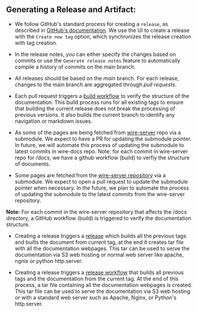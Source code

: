 ## Generating a Release and Artifact:

  - We follow GitHub's standard process for creating a `release`, as described in [GitHub's documentation](https://docs.github.com/en/repositories/releasing-projects-on-github/managing-releases-in-a-repository#creating-a-release). We use the UI to create a release with the `Create new tag` option, which synchronizes the release creation with tag creation.

  - In the release notes, you can either specify the changes based on commits or use the `Generate release notes` feature to automatically compile a history of commits on the main branch.

  - All releases should be based on the *main* branch. For each release, changes to the main branch are aggregated through *pull requests*.

  - Each pull request triggers a [build workflow](https://github.com/wireapp/wire-docs/blob/main/.github/workflows/build.yaml) to verify the structure of the documentation. This build process runs for all existing tags to ensure that building the current release does not break the processing of previous versions. It also builds the current branch to identify any navigation or markdown issues.

  - As some of the pages are being fetched from [wire-server](https://github.com/wireapp/wire-server/tree/develop) repo via a submodule. We expect to have a PR for updating the submodule pointer. In future, we will automate this process of updating the submodule to latest commits in wire-docs repo. Note: for each commit in wire-server repo for /docs, we have a github workflow (build) to verfiy the structure of documents.

  - Some pages are fetched from the [wire-server repository](https://github.com/wireapp/wire-server/tree/develop) via a submodule. We expect to open a pull request to update the submodule pointer when necessary. In the future, we plan to automate the process of updating the submodule to the latest commits from the wire-server repository.
  
  **Note:** For each commit in the wire-server repository that affects the /docs directory, a GitHub workflow (build) is triggered to verify the documentation structure.

  - Creating a release triggers a [release](https://github.com/wireapp/wire-docs/blob/main/.github/workflows/release.yaml) which builds all the previous tags and builts the document from current tag, at the end it creates tar file with all the documentation webpages. This tar can be used to serve the documentation via S3 web hosting or normal web server like apache, ngnix or python http.server.

  - Creating a release triggers a [release workflow](https://github.com/wireapp/wire-docs/blob/main/.github/workflows/release.yaml) that builds all previous tags and the documentation from the current tag. At the end of this process, a tar file containing all the documentation webpages is created. This tar file can be used to serve the documentation via S3 web hosting or with a standard web server such as Apache, Nginx, or Python's http.server.
